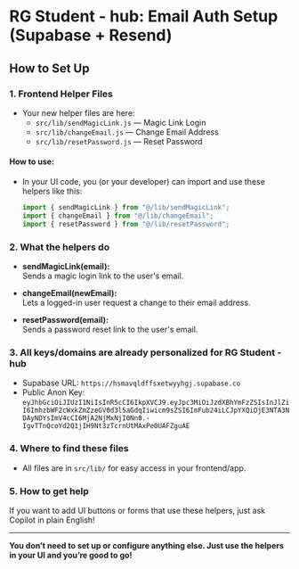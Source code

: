 # RG Student - hub: Email Auth Setup (Supabase + Resend)

## How to Set Up

### 1. Frontend Helper Files

- Your new helper files are here:
  - `src/lib/sendMagicLink.js` — Magic Link Login
  - `src/lib/changeEmail.js` — Change Email Address
  - `src/lib/resetPassword.js` — Reset Password

#### How to use:
- In your UI code, you (or your developer) can import and use these helpers like this:
  ```js
  import { sendMagicLink } from "@/lib/sendMagicLink";
  import { changeEmail } from "@/lib/changeEmail";
  import { resetPassword } from "@/lib/resetPassword";
  ```

### 2. What the helpers do

- **sendMagicLink(email):**  
  Sends a magic login link to the user's email.

- **changeEmail(newEmail):**  
  Lets a logged-in user request a change to their email address.

- **resetPassword(email):**  
  Sends a password reset link to the user's email.

### 3. All keys/domains are already personalized for RG Student - hub

- Supabase URL: `https://hsmavqldffsxetwyyhgj.supabase.co`
- Public Anon Key:  
  `eyJhbGciOiJIUzI1NiIsInR5cCI6IkpXVCJ9.eyJpc3MiOiJzdXBhYmFzZSIsInJlZiI6ImhzbWF2cWxkZmZzeGV0d3l5aGdqIiwicm9sZSI6ImFub24iLCJpYXQiOjE3NTA3NDAyNDYsImV4cCI6MjA2NjMxNjI0Nn0.-IgvTTnQcoYd2Q1jIH9Nt3zTcrnUtMAxPe0UAFZguAE`

### 4. Where to find these files

- All files are in `src/lib/` for easy access in your frontend/app.

### 5. How to get help

If you want to add UI buttons or forms that use these helpers, just ask Copilot in plain English!

---

**You don’t need to set up or configure anything else. Just use the helpers in your UI and you’re good to go!**
